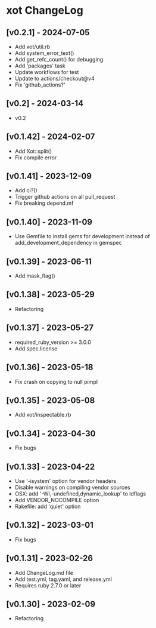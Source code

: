 # xot ChangeLog


## [v0.2.1] - 2024-07-05

- Add xot/util.rb
- Add system_error_text()
- Add get_refc_count() for debugging
- Add 'packages' task
- Update workflows for test
- Update to actions/checkout@v4
- Fix 'github_actions?'


## [v0.2] - 2024-03-14

- v0.2


## [v0.1.42] - 2024-02-07

- Add Xot::split()
- Fix compile error


## [v0.1.41] - 2023-12-09

- Add ci?()
- Trigger github actions on all pull_request
- Fix breaking depend.mf


## [v0.1.40] - 2023-11-09

- Use Gemfile to install gems for development instead of add_development_dependency in gemspec


## [v0.1.39] - 2023-06-11

- Add mask_flag()


## [v0.1.38] - 2023-05-29

- Refactoring


## [v0.1.37] - 2023-05-27

- required_ruby_version >= 3.0.0
- Add spec.license


## [v0.1.36] - 2023-05-18

- Fix crash on copying to null pimpl


## [v0.1.35] - 2023-05-08

- Add xot/inspectable.rb


## [v0.1.34] - 2023-04-30

- Fix bugs


## [v0.1.33] - 2023-04-22

- Use '-isystem' option for vendor headers
- Disable warnings on compiling vendor sources
- OSX: add '-Wl,-undefined,dynamic_lookup' to ldflags
- Add VENDOR_NOCOMPILE option
- Rakefile: add 'quiet' option


## [v0.1.32] - 2023-03-01

- Fix bugs


## [v0.1.31] - 2023-02-26

- Add ChangeLog.md file
- Add test.yml, tag.yaml, and release.yml
- Requires ruby 2.7.0 or later


## [v0.1.30] - 2023-02-09

- Refactoring
